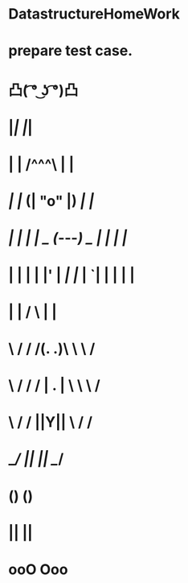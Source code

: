 # DatastructureHomeWork
# prepare test case.
# 凸( ͡° ͜ʖ ͡°)凸
# |_|                       |_|
#                       | |         /^^^\         | |
#                      _| |_      (| "o" |)      _| |_
#                    _| | | | _    (_---_)    _ | | | |_
#                   | | | | |' |    _| |_    | `| | | | |
#                   |          |   /     \   |          |
#                    \        /  / /(. .)\ \  \        /
#                      \    /  / /  | . |  \ \  \    /
#                        \  \/ /    ||Y||    \ \/  /
#                         \__/      || ||      \__/
#                                   () ()
#                                   || ||
#                                  ooO Ooo   
